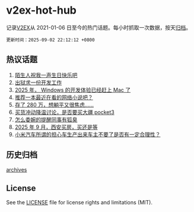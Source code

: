 # v2ex-hot-hub

 记录[V2EX](https://www.v2ex.com/)从 2021-01-06 日至今的热门话题。每小时抓取一次数据，按天[归档](archives)。

`更新时间：2025-09-02 22:12:12 +0800`

## 热议话题

1. [陌生人祝我一声生日快乐吧](https://www.v2ex.com/t/1156452)
1. [出狱求一份开发工作](https://www.v2ex.com/t/1156429)
1. [2025 年， Windows 的开发体验已经赶上 Mac 了](https://www.v2ex.com/t/1156421)
1. [推荐一本最近在看的网络小说吧？](https://www.v2ex.com/t/1156494)
1. [存了 280 万，想躺平又很焦虑……](https://www.v2ex.com/t/1156434)
1. [买货冲动降温讨论，是否要买大疆 pocket3](https://www.v2ex.com/t/1156459)
1. [怎么委婉的提醒同事有狐臭](https://www.v2ex.com/t/1156474)
1. [2025 年 9 月，西安买房，买还是等](https://www.v2ex.com/t/1156468)
1. [小米汽车所谓的担心车生产出来车主不要了是否有一定合理性？](https://www.v2ex.com/t/1156503)

## 历史归档

[archives](archives)

## License

See the [LICENSE](LICENSE) file for license rights and limitations (MIT).
